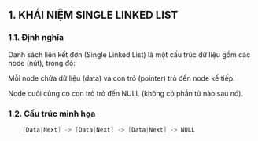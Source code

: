 ## 1. KHÁI NIỆM SINGLE LINKED LIST
### 1.1. Định nghĩa
Danh sách liên kết đơn (Single Linked List) là một cấu trúc dữ liệu gồm các node (nút), trong đó:

Mỗi node chứa dữ liệu (data) và con trỏ (pointer) trỏ đến node kế tiếp.

Node cuối cùng có con trỏ trỏ đến NULL (không có phần tử nào sau nó).

### 1.2. Cấu trúc minh họa

```C
    [Data|Next] -> [Data|Next] -> [Data|Next] -> NULL
```